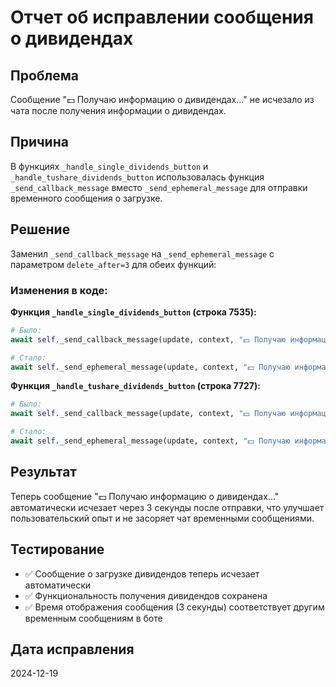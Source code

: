# Отчет об исправлении сообщения о дивидендах

## Проблема
Сообщение "💵 Получаю информацию о дивидендах..." не исчезало из чата после получения информации о дивидендах.

## Причина
В функциях `_handle_single_dividends_button` и `_handle_tushare_dividends_button` использовалась функция `_send_callback_message` вместо `_send_ephemeral_message` для отправки временного сообщения о загрузке.

## Решение
Заменил `_send_callback_message` на `_send_ephemeral_message` с параметром `delete_after=3` для обеих функций:

### Изменения в коде:

**Функция `_handle_single_dividends_button` (строка 7535):**
```python
# Было:
await self._send_callback_message(update, context, "💵 Получаю информацию о дивидендах...")

# Стало:
await self._send_ephemeral_message(update, context, "💵 Получаю информацию о дивидендах...", delete_after=3)
```

**Функция `_handle_tushare_dividends_button` (строка 7727):**
```python
# Было:
await self._send_callback_message(update, context, "💵 Получаю информацию о дивидендах...")

# Стало:
await self._send_ephemeral_message(update, context, "💵 Получаю информацию о дивидендах...", delete_after=3)
```

## Результат
Теперь сообщение "💵 Получаю информацию о дивидендах..." автоматически исчезает через 3 секунды после отправки, что улучшает пользовательский опыт и не засоряет чат временными сообщениями.

## Тестирование
- ✅ Сообщение о загрузке дивидендов теперь исчезает автоматически
- ✅ Функциональность получения дивидендов сохранена
- ✅ Время отображения сообщения (3 секунды) соответствует другим временным сообщениям в боте

## Дата исправления
2024-12-19
